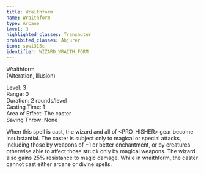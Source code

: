```yaml
---
title: Wraithform
name: Wraithform
type: Arcane
level: 3
highlighted_classes: Transmuter
prohibited_classes: Abjurer
icon: spwi315c
identifier: WIZARD_WRAITH_FORM
---
```

Wraithform   
(Alteration, Illusion)  
  
Level: 3  
Range: 0  
Duration: 2 rounds/level  
Casting Time: 1  
Area of Effect: The caster  
Saving Throw: None   
  
When this spell is cast, the wizard and all of &lt;PRO_HISHER&gt; gear become insubstantial. The caster is subject only to magical or special attacks, including those by weapons of +1 or better enchantment, or by creatures otherwise able to affect those struck only by magical weapons. The wizard also gains 25% resistance to magic damage. While in wraithform, the caster cannot cast either arcane or divine spells.  
